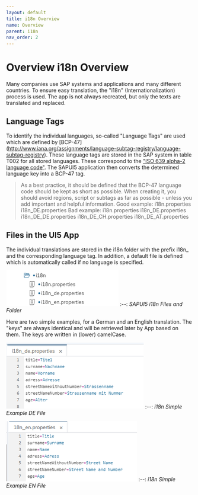 ```yaml
---
layout: default
title: i18n Overview
name: Overview
parent: i18n
nav_order: 2
---
```


# Overview i18n Overview
Many companies use SAP systems and applications and many different countries.
To ensure easy translation, the "i18n" (Internationalization) process is used.
The app is not always recreated, but only the texts are translated and replaced.

## Language Tags
To identify the individual languages, so-called "Language Tags" are used which are defined by [BCP-47] (http://www.iana.org/assignments/language-subtag-registry/language-subtag-registry).
These language tags are stored in the SAP system in table T002 for all stored languages.
These correspond to the ["ISO 639 alpha-2 language code"](https://en.wikipedia.org/wiki/List_of_ISO_639-2_codes). The SAPUI5 application then converts the determined language key into a BCP-47 tag.

> As a best practice, it should be defined that the BCP-47 language code
> should be kept as short as possible. When creating it, you should
> avoid regions, script or subtags as far as possible - unless you add
> important and helpful information.
> Good example:
i18n.properties
i18n_DE.properties
Bad example:
i18n.properties
i18n_DE.properties
i18n_DE_DE.properties
i18n_DE_CH.properties
i18n_DE_AT.properties

## Files in the UI5 App
The individual translations are stored in the i18n folder with the prefix i18n_ and the corresponding language tag.
In addition, a default file is defined which is automatically called if no language is specified.

![SAPUI5 i18n Files and Folder](img/i18nFilesFilder.png)
:--: 
*SAPUI5 i18n Files and Folder*

Here are two simple examples, for a German and an English translation.
The "keys" are always identical and will be retrieved later by App based on them. The keys are written in (lower) camelCase.

![i18n Simple Example DE File](img/i18n_de_simple.png)
:--: 
*i18n Simple Example DE File*

![i18n Simple Example EN File](img/i18n_en_simple.png)
:--: 
*i18n Simple Example EN File*